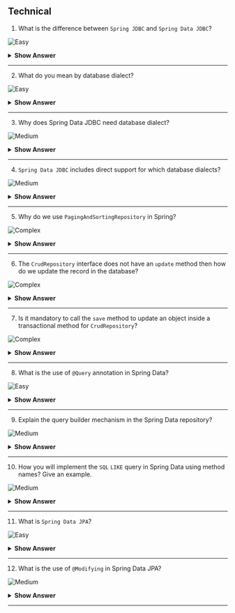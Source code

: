 ## Technical

1. What is the difference between `Spring JDBC` and `Spring Data JDBC`?

![Easy](https://github.com/revaturelabs/interviewquestions/blob/dev/ComplexityTags/simple%20(2).svg)

<details> <summary> <b> Show Answer </b> </summary>

<blockquote> 
    
- `Spring JDBC`, a sub-module under the Spring framework project, provides Spring abstractions over the plain JDBC `DataSource` that we can use with the Spring Framework.
- `Spring JDBC` nicely hooks support for `Transaction Management`, `Exception Handling`, `DB connection management`, `Connection pool configuration`, avoiding boilerplate code using `JdbcTemplate` etc.
- `Spring Data JDBC`, a sub-module under the Spring Data project, makes it easy to implement JDBC-based repositories.
- `Spring Data JDBC` is an Object Relational Mapper (ORM) based on the `Repository` abstraction.
- `Spring Data JDBC` nicely hooks support for `CrudRepository`, `@Query`, `PagingAndSortingRepository`, `@Value` in persistence constructors etc. 

</blockquote> 

</details>

---

2. What do you mean by database dialect? 

![Easy](https://github.com/revaturelabs/interviewquestions/blob/dev/ComplexityTags/simple%20(2).svg)

<details> <summary> <b> Show Answer </b> </summary>

<blockquote> 
    
- A database dialect is a configuration setting for platform-independent software (`JPA`, `Hibernate`, etc.) which allows such software to translate its generic SQL statements into vendor-specific DDL, DML.
</blockquote> 

</details>

---

3. Why does Spring Data JDBC need database dialect?

![Medium](https://github.com/revaturelabs/interviewquestions/blob/dev/ComplexityTags/Medium%20(2).svg)

<details> <summary> <b> Show Answer </b> </summary>

<blockquote> 
    
- One of the core features of `Spring Data JDBC` is to generate automatic queries using `CrudRepository` for vendor-specific databases.
- To generate the queries `Spring Data JDBC` internally uses database dialects.
</blockquote> 

</details>

---

4. `Spring Data JDBC` includes direct support for which database dialects?

![Medium](https://github.com/revaturelabs/interviewquestions/blob/dev/ComplexityTags/Medium%20(2).svg)

<details> <summary> <b> Show Answer </b> </summary>

<blockquote> 
    
- In terms of databases, `Spring Data JDBC` requires a dialect to abstract common `SQL` functionality over vendor-specific flavors. 
- `Spring Data JDBC` includes direct support for the following databases:
    - `DB2`
    - `H2`
    - `HSQLDB`
    - `MariaDB`
    - `Microsoft SQL Server`
    - `MySQL`
    - `Oracle`
    - `Postgres`
</blockquote> 

</details>

---

5. Why do we use `PagingAndSortingRepository` in Spring?

![Complex](https://github.com/revaturelabs/interviewquestions/blob/dev/ComplexityTags/Complex%20(2).svg)

<details> <summary> <b> Show Answer </b> </summary>

<blockquote> 
    
- `Spring Data JDBC` sub-module under the Spring Data project provides `PagingAndSortingRepository` which is an extension of `CrudRepository` to provide additional methods to retrieve entities using the pagination and sorting abstraction.

</blockquote> 

</details>

---
6. The `CrudRepository` interface does not have an `update` method then how do we update the record in the database? 

![Complex](https://github.com/revaturelabs/interviewquestions/blob/dev/ComplexityTags/Complex%20(2).svg)

<details> <summary> <b> Show Answer </b> </summary>

<blockquote> 
    
- `CrudRepository` has only `save` but it acts as an `update` as well.
- When we `save` an entity with an empty `id` it will do a save.
- When you do `save` on the entity wan its existing `id` it will do an `update`.
- This means after we used findById and changed something in returned object, we can call save on that object and it will do an update because after findById you get an object with a populated id that exists in our database.
- `save` in `CrudRepository` can accept a single entity or Iterable of our entity type.
</blockquote> 

</details>

---
7. Is it mandatory to call the `save` method to update an object inside a transactional method for `CrudRepository`?

![Complex](https://github.com/revaturelabs/interviewquestions/blob/dev/ComplexityTags/Complex%20(2).svg)

<details> <summary> <b> Show Answer </b> </summary>

<blockquote> 
    
- Calling the `save` method to update an object inside a transactional method is not mandatory.
- When we use the `findById` method to retrieve an entity within a transactional method, the returned entity is managed by the persistence provider. 
- Hence, any change to that entity will be automatically persisted in the database, regardless of whether we are invoking the save method inside a transactional method.
</blockquote> 

</details>

---
8. What is the use of `@Query` annotation in Spring Data?

![Easy](https://github.com/revaturelabs/interviewquestions/blob/dev/ComplexityTags/simple%20(2).svg)

<details> <summary> <b> Show Answer </b> </summary>

<blockquote> 
    
- `Spring Data` provides multiple ways to define a query that we can execute.
- One of these popular methods is using `@Query` annotation.
- We can annotate the `Spring Data` repository method with the `@Query` annotation where its `value` attribute contains the `JPQL` or `SQL` to be executed.
- It's a convenient approach to place a query definition just above the method inside the repository rather than inside our domain model as named queries.
</blockquote> 

</details>

---
9. Explain the query builder mechanism in the Spring Data repository?

![Medium](https://github.com/revaturelabs/interviewquestions/blob/dev/ComplexityTags/Medium%20(2).svg)

<details> <summary> <b> Show Answer </b> </summary>

<blockquote> 
    
- The query builder mechanism built into the `Spring Data` repository infrastructure is useful for building constraining queries over entities of the repository.
- The query method names are divided into `subject` and `predicate`.
- The first part (`find…By`, `exists…By`) defines the subject of the query, and the second part forms the predicate.
- Few Queries subject keywords - `find…By`, `get…By`, `count…By`, `…Distinct…`, `delete…By`,`Top<number>…`
- Few Queries predicate keywords - `Containing`, `After`, `Before`, `Between`, `EndingWith`, `StartsWith`, `LessThan`, `GreaterThan`
- Few Query predicate modifier keywords - `IgnoreCase`, `OrderBy…`
- Example-
```java
interface PersonRepository extends Repository<Person, Long> {

  List<Person> findByEmailAddressAndLastname(EmailAddress emailAddress, String lastname);

  // Enables the distinct flag for the query
  List<Person> findDistinctPeopleByLastnameOrFirstname(String lastname, String firstname);
  List<Person> findPeopleDistinctByLastnameOrFirstname(String lastname, String firstname);

  // Enabling ignoring the case for an individual property
  List<Person> findByLastnameIgnoreCase(String lastname);
 
  // Enabling ignoring the case for all suitable properties
  List<Person> findByLastnameAndFirstnameAllIgnoreCase(String lastname, String firstname);

  // Enabling static ORDER BY for a query
  List<Person> findByLastnameOrderByFirstnameAsc(String lastname);
  List<Person> findByLastnameOrderByFirstnameDesc(String lastname);
}
```

</blockquote> 

</details>

---
10. How you will implement the `SQL` `LIKE` query in Spring Data using method names? Give an example.

![Medium](https://github.com/revaturelabs/interviewquestions/blob/dev/ComplexityTags/Medium%20(2).svg)

<details> <summary> <b> Show Answer </b> </summary>

<blockquote> 
    
- Let’s consider the Login entity comprising the userId attribute.
- There can be four different variations of LIKE query formed using method names as follows:
  - Exact Match `SELECT ... LIKE userId`
    - `List<User> findByUserIdLike(String userId);`
  - Starting With `SELECT ... LIKE userId%`
    - `List<User> findByUserIdStartingWith(String userId);`
  - Ending With `SELECT ... LIKE %userId`
    - `List<User> findByUserIdEndingWith(String userId);`
  - In Between `SELECT ... LIKE %userId%`
    - `List<User> findByUserIdContaining(String userId);`
</blockquote> 

</details>

---
11. What is `Spring Data JPA`?

![Easy](https://github.com/revaturelabs/interviewquestions/blob/dev/ComplexityTags/simple%20(2).svg)

<details> <summary> <b> Show Answer </b> </summary>

<blockquote> 
    
- `Spring Data JPA`, a sub-module under the Spring Data project, makes it easy to implement `JPA` based repositories.
- `Spring Data JPA` provides repository support for the `Java Persistence API (JPA)`. 
- It eases the development of applications that need to access JPA data sources. 
- `Spring Data JPA` nicely hooks support for `JpaRepository`, `Hibernate`, `OpenJPA`, `EclipseLink`, `Querydsl`, `@Modifying`
</blockquote> 

</details>

---
12.  What is the use of `@Modifying` in Spring Data JPA?

![Medium](https://github.com/revaturelabs/interviewquestions/blob/dev/ComplexityTags/Medium%20(2).svg)

<details> <summary> <b> Show Answer </b> </summary>

<blockquote> 
    
- Adding `@Modifying` annotation indicates the query is not for a `SELECT` query.
- `@Modifying` annotation lets you execute `DML` inserts, updates, and deletes)and `DDL` using `JPA` `@Query` annotations.
- `@Modifying` annotation is only relevant in combination with the `@Query` annotation, derived query methods or custom methods do not require this Annotation.
</blockquote> 

</details>

---

